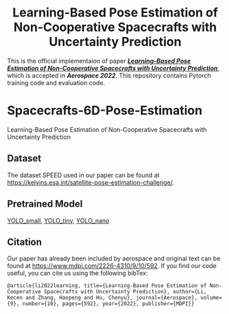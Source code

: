 <div align=center>
  
# Learning-Based Pose Estimation of Non-Cooperative Spacecrafts with Uncertainty Prediction
</div>

This is the official implementaion of paper [***Learning-Based Pose Estimation of Non-Cooperative Spacecrafts with Uncertainty Prediction***](https://www.mdpi.com/2226-4310/9/10/592), which is accepted in ***Aerospace 2022***. This repository contains Pytorch training code and evaluation code.

# Spacecrafts-6D-Pose-Estimation
Learning-Based Pose Estimation of Non-Cooperative Spacecrafts with Uncertainty Prediction
## Dataset
The dataset SPEED used in our paper can be found at https://kelvins.esa.int/satellite-pose-estimation-challenge/.
## Pretrained Model
[YOLO_small](https://github.com/bubbliiiing/yolox-pytorch/releases/download/v1.0/yolox_s.pth), [YOLO_tiny](https://github.com/bubbliiiing/yolox-pytorch/releases/download/v1.0/yolox_tiny.pth), [YOLO_nano](https://github.com/bubbliiiing/yolox-pytorch/releases/download/v1.0/yolox_nano.pth)
## Citation
Our paper has already been included by aerospace and original text can be found at https://www.mdpi.com/2226-4310/9/10/592.
If you find our code useful, you can cite us using the following bibTex:
```
@article{li2022learning, title={Learning-Based Pose Estimation of Non-Cooperative Spacecrafts with Uncertainty Prediction}, author={Li, Kecen and Zhang, Haopeng and Hu, Chenyu}, journal={Aerospace}, volume={9}, number={10}, pages={592}, year={2022}, publisher={MDPI}}
```
